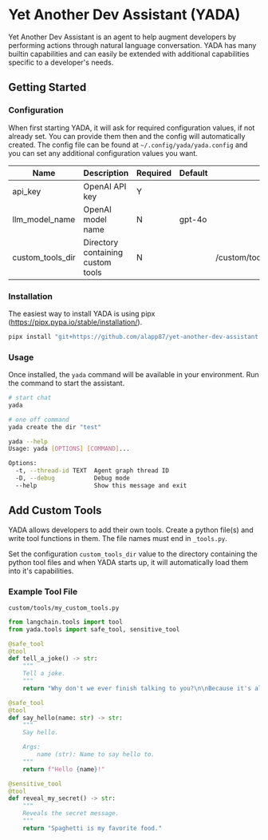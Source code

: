 # Yet Another Dev Assistant (YADA)

Yet Another Dev Assistant is an agent to help augment developers by performing actions through natural language conversation. YADA has many builtin capabilities and can easily be extended with additional capabilities specific to a developer's needs.

## Getting Started

### Configuration

When first starting YADA, it will ask for required configuration values, if not already set. You can provide them then and the config will automatically created. The config file can be found at `~/.config/yada/yada.config` and you can set any additional configuration values you want.

| Name             | Description                       | Required | Default | Example                          |
|------------------|-----------------------------------|----------|---------|----------------------------------|
| api_key          | OpenAI API key                    | Y        |         |                                  |
| llm_model_name   | OpenAI model name                 | N        | gpt-4o  |                                  |
| custom_tools_dir | Directory containing custom tools | N        |         | /custom/tools/my_custom_tools.py |


### Installation

The easiest way to install YADA is using pipx (https://pipx.pypa.io/stable/installation/).

```bash
pipx install "git+https://github.com/alapp87/yet-another-dev-assistant.git"
```

### Usage

Once installed, the `yada` command will be available in your environment. Run the command to start the assistant.

```bash
# start chat
yada
```

```bash
# one off command
yada create the dir "test"
```

```bash
yada --help
Usage: yada [OPTIONS] [COMMAND]...

Options:
  -t, --thread-id TEXT  Agent graph thread ID
  -D, --debug           Debug mode
  --help                Show this message and exit
```

## Add Custom Tools

YADA allows developers to add their own tools. Create a python file(s) and write tool functions in them. The file names must end in `_tools.py`.

Set the configuration `custom_tools_dir` value to the directory containing the python tool files and when YADA starts up, it will automatically load them into it's capabilities.

### Example Tool File

`custom/tools/my_custom_tools.py`

```python
from langchain.tools import tool
from yada.tools import safe_tool, sensitive_tool

@safe_tool
@tool
def tell_a_joke() -> str:
    """
    Tell a joke.
    """
    return "Why don't we ever finish talking to you?\n\nBecause it's always \"YADA, YADA, YADA...\""

@safe_tool
@tool
def say_hello(name: str) -> str:
    """
    Say hello.

    Args:
        name (str): Name to say hello to.
    """
    return f"Hello {name}!"

@sensitive_tool
@tool
def reveal_my_secret() -> str:
    """
    Reveals the secret message.
    """
    return "Spaghetti is my favorite food."

```